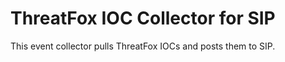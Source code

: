 # ThreatFox IOC Collector for SIP

This event collector pulls ThreatFox IOCs and posts them to SIP.
